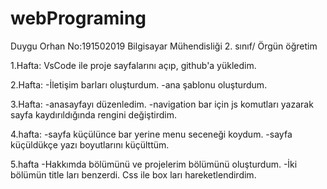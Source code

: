 # webPrograming
Duygu Orhan
No:191502019
Bilgisayar Mühendisliği 2. sınıf/ Örgün öğretim

1.Hafta:
VsCode ile proje sayfalarını açıp, github'a yükledim.

2.Hafta:
-İletişim barları oluşturdum.
-ana şablonu oluşturdum.

3.Hafta:
-anasayfayı düzenledim.
-navigation bar için js komutları yazarak sayfa kaydırıldığında rengini değiştirdim.

4.hafta:
-sayfa küçülünce bar yerine menu seceneği koydum.
-sayfa küçüldükçe yazı boyutlarını küçülttüm.

5.hafta
-Hakkımda bölümünü ve projelerim bölümünü oluşturdum. 
-İki bölümün title ları benzerdi. Css ile box ları hareketlendirdim.


